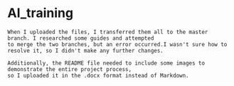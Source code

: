 # AI_training
    When I uploaded the files, I transferred them all to the master branch. I researched some guides and attempted  
    to merge the two branches, but an error occurred.I wasn't sure how to resolve it, so I didn't make any further changes.

    Additionally, the README file needed to include some images to demonstrate the entire project process,  
    so I uploaded it in the .docx format instead of Markdown.
